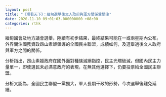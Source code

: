 ```yaml
---
layout: post
title: "《環看天下》：緬甸選舉後文人政府與軍方關係受關注"
date: 2020-11-10 09:01:03.000000000 +08:00
categories: rthk
---
```


緬甸國會及地方議會選舉，陸續有初步結果，最終結果可能在一或兩星期內公布。外界關注國務資政昂山素姬領導的全國民主聯盟，成績如何，及選舉過後文人政府與軍方之間的關係。

分析指出，昂山素姬政府在國外面對種族滅絕指控，民主光環破滅，但國內民主力量單一，即使選民未必滿意政府的表現，在無其他選擇下，仍要投票給全國民主聯盟。

分析又認為，全國民主聯盟一黨獨大，軍人長期干政的形勢，今次選舉後難免延續。
